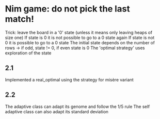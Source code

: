 # Nim game: do not pick the last match!
 Trick: leave the board in a '0' state (unless it means only leaving heaps of size one)
 If state is 0 it is not possible to go to a 0 state again
 If state is not 0 it is possible to go to a 0 state
 The initial state depends on the number of rows -> if odd, state != 0, if even state is 0
 The 'optimal strategy' uses exploration of the state

## 2.1
 Implemented a real_optimal using the strategy for misère variant

## 2.2
 The adaptive class can adapt its genome and follow the 1/5 rule 
 The self adaptive class can also adapt its standard deviation



